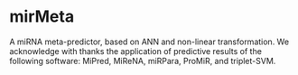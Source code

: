 # mirMeta
A miRNA meta-predictor, based on ANN and non-linear transformation.
We acknowledge with thanks the application of predictive results of the following software: MiPred, MiReNA, miRPara, ProMiR, and triplet-SVM.
